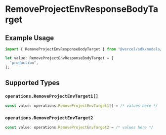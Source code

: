 # RemoveProjectEnvResponseBodyTarget

## Example Usage

```typescript
import { RemoveProjectEnvResponseBodyTarget } from "@vercel/sdk/models/operations";

let value: RemoveProjectEnvResponseBodyTarget = [
  "production",
];
```

## Supported Types

### `operations.RemoveProjectEnvTarget1[]`

```typescript
const value: operations.RemoveProjectEnvTarget1[] = /* values here */
```

### `operations.RemoveProjectEnvTarget2`

```typescript
const value: operations.RemoveProjectEnvTarget2 = /* values here */
```

